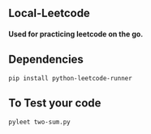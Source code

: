 ## Local-Leetcode
#### Used for practicing leetcode on the go.

## Dependencies

```console
pip install python-leetcode-runner
```

## To Test your code

```console
pyleet two-sum.py
```
